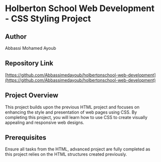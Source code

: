 # Holberton School Web Development - CSS Styling Project

## Author
Abbassi Mohamed Ayoub

## Repository Link
[https://github.com/Abbassimedayoub/holbertonschool-web-development](https://github.com/Abbassimedayoub/holbertonschool-web-development)

## Project Overview
This project builds upon the previous HTML project and focuses on enhancing the style and presentation of web pages using CSS. By completing this project, you will learn how to use CSS to create visually appealing and responsive web designs.

## Prerequisites
Ensure all tasks from the HTML, advanced project are fully completed as this project relies on the HTML structures created previously.
